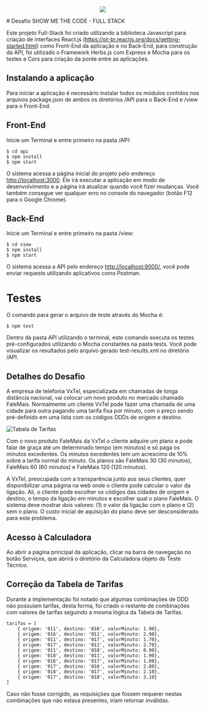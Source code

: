 <p align="center">
<img src="https://static.thenounproject.com/png/1670308-200.png" />
</p>
# Desafio SHOW ME THE CODE - FULL STACK

Este projeto Full-Stack foi criado utilizando a biblioteca Javascript para criação de interfaces React.js (https://pt-br.reactjs.org/docs/getting-started.html)
como Front-End da aplicação e no Back-End, para construção da API, foi utilizado o Framework Herbs.js com Express e Mocha para os testes e Cors
para criação da ponte entre as aplicações.

## Instalando a aplicação

Para iniciar a aplicação é necessário instalar todos os módulos contidos nos arquivos package.json de ambos os diretórios /API para o Back-End
e /view para o Front-End.

## Front-End
Inicie um Terminal e entre primeiro na pasta /API:

    $ cd api
    $ npm install
    $ npm start

O sistema acessa a página inicial do projeto pelo endereço [http://localhost:3000](http://localhost:3000).
Ele irá executar a aplicação em modo de desenvolvimento e a página irá atualizar quando você fizer mudanças. Você também consegue ver qualquer erro no console do navegador (botão F12 para o Google Chrome).

## Back-End
Inicie um Terminal e entre primeiro na pasta /view:

    $ cd view
    $ npm install
    $ npm start

O sistema acessa a API pelo endereço [http://localhost:9000/](http://localhost:9000/), você pode enviar requests utilizando aplicativos como Postman.

# Testes

O comando para gerar o arquivo de teste através do Mocha é:

    $ npm test

Dentro da pasta API utilizando o terminal, este comando executa os testes pré-configurados utilizando o Mocha constantes na pasta tests.
Você pode visualizar os resultados pelo arquivo gerado test-results.xml no diretório /API.

## Detalhes do Desafio

A empresa de telefonia VxTel, especializada em chamadas de longa distância nacional, vai colocar um novo produto no mercado chamado FaleMais.
Normalmente um cliente VxTel pode fazer uma chamada de uma cidade para outra pagando uma tarifa fixa por minuto, com o preço sendo pré-definido em uma lista com os códigos DDDs de origem e destino.

![Tabela de Tarifas](https://i.ibb.co/D4PNPcr/tabela-desafio.png)

Com o novo produto FaleMais da VxTel o cliente adquire um plano e pode falar de graça até um determinado tempo (em minutos) e só́ paga os minutos excedentes. Os minutos excedentes tem um acrescimo de 10% sobre a tarifa normal do minuto. Os planos são FaleMais 30 (30 minutos), FaleMais 60 (60 minutos) e FaleMais 120 (120 minutos).

A VxTel, preocupada com a transparência junto aos seus clientes, quer disponibilizar uma página na web onde o cliente pode calcular o valor da ligação. Ali, o cliente pode escolher os códigos das cidades de origem e destino, o tempo da ligação em minutos e escolher qual o plano FaleMais. O sistema deve mostrar dois valores: (1) o valor da ligação com o plano e (2) sem o plano. O custo inicial de aquisição do plano deve ser desconsiderado para este problema.

## Acesso à Calculadora
Ao abrir a página principal da aplicação, clicar na barra de navegação no botão Serviços, que abrirá o diretório da Calculadora objeto do Teste Técnico.

## Correção da Tabela de Tarifas
Durante a implementação foi notado que algumas combinações de DDD não possuíam tarifas, desta forma, foi criado o restante de combinações com valores de tarifas seguindo a mesma lógica da Tabela de Tarifas.

```
tarifas = [
    { origem: '011', destino: '016', valorMinuto: 1.90},
    { origem: '016', destino: '011', valorMinuto: 2.90},
    { origem: '011', destino: '017', valorMinuto: 1.70},
    { origem: '017', destino: '011', valorMinuto: 2.70},
    { origem: '011', destino: '018', valorMinuto: 0.90},
    { origem: '018', destino: '011', valorMinuto: 1.90},
    { origem: '016', destino: '017', valorMinuto: 1.80},
    { origem: '017', destino: '016', valorMinuto: 2.80},
    { origem: '018', destino: '017', valorMinuto: 2.10},
    { origem: '017', destino: '018', valorMinuto: 3.10}
]
```

Caso não fosse corrigido, as requisições que fossem requerer nestas combinações que não estava presentes, iriam retornar inválidas.
